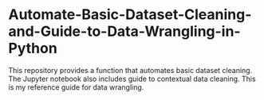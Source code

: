 # Automate-Basic-Dataset-Cleaning-and-Guide-to-Data-Wrangling-in-Python
This repository provides a function that automates basic dataset cleaning. The Jupyter notebook also includes guide to contextual data cleaning. This is my reference guide for data wrangling. 
